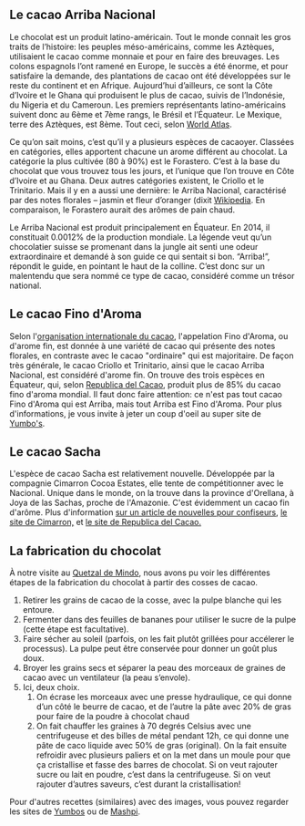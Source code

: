 ## Le cacao Arriba Nacional

Le chocolat est un produit latino-américain. Tout le monde connait les gros traits de l’histoire: les peuples méso-américains, comme les Aztèques, utilisaient le cacao comme monnaie et pour en faire des breuvages. Les colons espagnols l’ont ramené en Europe, le succès a été énorme, et pour satisfaire la demande, des plantations de cacao ont été développées sur le reste du continent et en Afrique.
Aujourd’hui d’ailleurs, ce sont la Côte d’Ivoire et le Ghana qui produisent le plus de cacao, suivis de l’Indonésie, du Nigeria et du Cameroun. Les premiers représentants latino-américains suivent donc au 6ème et 7ème rangs, le Brésil et l’Équateur. Le Mexique, terre des Aztèques, est 8ème. Tout ceci, selon [World Atlas](https://www.worldatlas.com/articles/top-10-cocoa-producing-countries.html).

Ce qu’on sait moins, c’est qu’il y a plusieurs espèces de cacaoyer. Classées en catégories, elles apportent chacune un arome différent au chocolat. La catégorie la plus cultivée (80 à 90%) est le Forastero. C’est à la base du chocolat que vous trouvez tous les jours, et l’unique que l’on trouve en Côte d’Ivoire et au Ghana. Deux autres catégories existent, le Criollo et le Trinitario. Mais il y en a aussi une dernière: le Arriba Nacional, caractérisé par des notes florales – jasmin et fleur d’oranger (dixit [Wikipedia](https://fr.wikipedia.org/wiki/Nacional_(cacao)). En comparaison, le Forastero aurait des arômes de pain chaud. 

Le Arriba Nacional est produit principalement en Équateur. En 2014, il constituait 0.0012% de la production mondiale. La légende veut qu’un chocolatier suisse se promenant dans la jungle ait senti une odeur extraordinaire et demandé à son guide ce qui sentait si bon. “Arriba!”, répondit le guide, en pointant le haut de la colline. C’est donc sur un malentendu que sera nommé ce type de cacao, considéré comme un trésor national.

## Le cacao Fino d'Aroma

Selon l'[organisation internationale du cacao](https://www.icco.org/fine-or-flavor-cocoa/), l'appelation Fino d'Aroma, ou d'arome fin, est donnée à une variété de cacao qui présente des notes florales, en contraste avec le cacao "ordinaire" qui est majoritaire. De façon très générale, le cacao Criollo et Trinitario, ainsi que le cacao Arriba Nacional, est considéré d'arome fin. On trouve des trois espèces en Équateur, qui, selon [Republica del Cacao](https://republicadelcacao.com/es/pages/history), produit plus de 85% du cacao fino d'aroma mondial. Il faut donc faire attention: ce n'est pas tout cacao Fino d'Aroma qui est Arriba, mais tout Arriba est Fino d'Aroma. Pour plus d'informations, je vous invite à jeter un coup d'oeil au super site de [Yumbo's](http://yumboschocolate.com/cacao-fin-aromatique/).

## Le cacao Sacha

L'espèce de cacao Sacha est relativement nouvelle. Développée par la compagnie Cimarron Cocoa Estates, elle tente de compétitionner avec le Nacional. Unique dans le monde, on la trouve dans la province d'Orellana, à Joya de las Sachas, proche de l'Amazonie. C'est évidemment un cacao fin d'arôme. Plus d'information [sur un article de nouvelles pour confiseurs](https://www.confectionerynews.com/Article/2016/08/29/Sacha-Gold-Ecuador-s-next-top-fine-flavor-cocoa-Cimarron-Estates), [le site de Cimarron,](http://sachagold.com/index.php/english/our-company) et [le site de Republica del Cacao.](https://republicadelcacao.com/blogs/news/la-joya-de-los-sachas-ecuador-projects-that-nurture-our-essence)

## La fabrication du chocolat

À notre visite au [Quetzal de Mindo](http://www.elquetzaldemindo.com/), nous avons pu voir les différentes étapes de la fabrication du chocolat à partir des cosses de cacao.

1. Retirer les grains de cacao de la cosse, avec la pulpe blanche qui les entoure.
2. Fermenter dans des feuilles de bananes pour utiliser le sucre de la pulpe (cette étape est facultative).
3. Faire sécher au soleil (parfois, on les fait plutôt grillées pour accélerer le processus). La pulpe peut être conservée pour donner un goût plus doux.
4. Broyer les grains secs et séparer la peau des morceaux de graines de cacao avec un ventilateur (la peau s’envole).
5. Ici, deux choix. 
	1. On écrase les morceaux avec une presse hydraulique, ce qui donne d’un côté le beurre de cacao, et de l’autre la pâte avec 20% de gras pour faire de la poudre à chocolat chaud 
	2. On fait chauffer les graines à 70 degrés Celsius avec une centrifugeuse et des billes de métal pendant 12h, ce qui donne une pâte de caco liquide avec 50% de gras (original). On la fait ensuite refroidir avec plusieurs paliers et on la met dans un moule pour que ça cristallise et fasse des barres de chocolat. Si on veut rajouter sucre ou lait en poudre, c’est dans la centrifugeuse. Si on veut rajouter d’autres saveurs, c’est durant la cristallisation!

Pour d'autres recettes (similaires) avec des images, vous pouvez regarder les sites de [Yumbos](http://yumboschocolate.com/transformation/) ou de [Mashpi](https://tienda.chocomashpi.com/taller-artesanal-pasos/). 